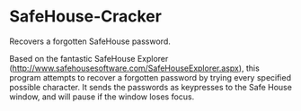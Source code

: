 # SafeHouse-Cracker
Recovers a forgotten SafeHouse password.

Based on the fantastic SafeHouse Explorer (http://www.safehousesoftware.com/SafeHouseExplorer.aspx), this program attempts to recover a forgotten password by trying every specified possible character. It sends the passwords as keypresses to the Safe House window, and will pause if the window loses focus.
